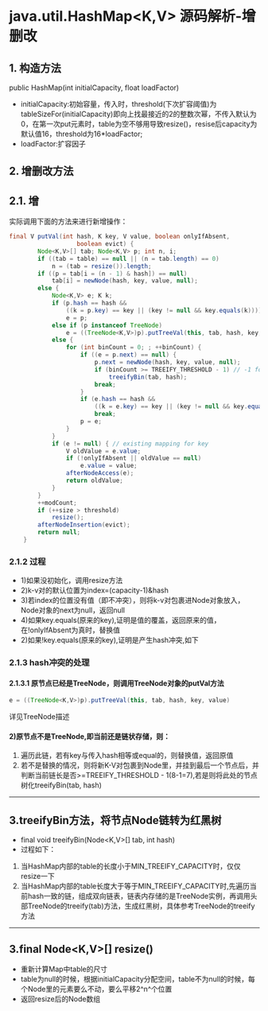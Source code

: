 # java.util.HashMap<K,V> 源码解析-增删改

## 1. 构造方法

public HashMap(int initialCapacity, float loadFactor)

- initialCapacity:初始容量，传入时，threshold(下次扩容阈值)为tableSizeFor(initialCapacity)即向上找最接近的2的整数次幂，不传入默认为0，在第一次put元素时，table为空不够用导致resize()，resise后capacity为默认值16，threshold为16*loadFactor;
- loadFactor:扩容因子

## 2. 增删改方法

## 2.1. 增

实际调用下面的方法来进行新增操作：

```java
final V putVal(int hash, K key, V value, boolean onlyIfAbsent,
                   boolean evict) {
        Node<K,V>[] tab; Node<K,V> p; int n, i;
        if ((tab = table) == null || (n = tab.length) == 0)
            n = (tab = resize()).length;
        if ((p = tab[i = (n - 1) & hash]) == null)
            tab[i] = newNode(hash, key, value, null);
        else {
            Node<K,V> e; K k;
            if (p.hash == hash &&
                ((k = p.key) == key || (key != null && key.equals(k))))
                e = p;
            else if (p instanceof TreeNode)
                e = ((TreeNode<K,V>)p).putTreeVal(this, tab, hash, key, value);
            else {
                for (int binCount = 0; ; ++binCount) {
                    if ((e = p.next) == null) {
                        p.next = newNode(hash, key, value, null);
                        if (binCount >= TREEIFY_THRESHOLD - 1) // -1 for 1st
                            treeifyBin(tab, hash);
                        break;
                    }
                    if (e.hash == hash &&
                        ((k = e.key) == key || (key != null && key.equals(k))))
                        break;
                    p = e;
                }
            }
            if (e != null) { // existing mapping for key
                V oldValue = e.value;
                if (!onlyIfAbsent || oldValue == null)
                    e.value = value;
                afterNodeAccess(e);
                return oldValue;
            }
        }
        ++modCount;
        if (++size > threshold)
            resize();
        afterNodeInsertion(evict);
        return null;
    }
```

### 2.1.2 过程

- 1)如果没初始化，调用resize方法
- 2)k-v对的默认位置为index=(capacity-1)&hash
- 3)若index的位置没有值（即不冲突），则将k-v对包裹进Node对象放入，Node对象的next为null，返回null
- 4)如果key.equals(原来的key),证明是值的覆盖，返回原来的值，在!onlyIfAbsent为真时，替换值
- 2)如果!key.equals(原来的key),证明是产生hash冲突,如下

### 2.1.3 hash冲突的处理

#### 2.1.3.1 原节点已经是TreeNode，则调用TreeNode对象的putVal方法

 ```java
 e = ((TreeNode<K,V>)p).putTreeVal(this, tab, hash, key, value)
 ```

 详见TreeNode描述

#### 2)原节点不是TreeNode,即当前还是链状存储，则：

  1. 遍历此链，若有key与传入hash相等或equal的，则替换值，返回原值
  2. 若不是替换的情况，则将新K-V对包裹到Node里，并挂到最后一个节点后，并 判断当前链长是否>=TREEIFY_THRESHOLD - 1(8-1=7),若是则将此处的节点树化treeifyBin(tab, hash)

***

## 3.treeifyBin方法，将节点Node链转为红黑树

- final void treeifyBin(Node<K,V>[] tab, int hash)
- 过程如下：
1. 当HashMap内部的table的长度小于MIN_TREEIFY_CAPACITY时，仅仅resize一下
2. 当HashMap内部的table长度大于等于MIN_TREEIFY_CAPACITY时,先遍历当前hash一致的链，组成双向链表，链表内存储的是TreeNode实例，再调用头部TreeNode的treeify(tab)方法，生成红黑树，具体参考TreeNode的treeify方法

***

## 3.final Node<K,V>[] resize()

- 重新计算Map中table的尺寸
- table为null的时候，根据initialCapacity分配空间，table不为null的时候，每个Node里的元素要么不动，要么平移2^n^个位置
- 返回resize后的Node数组
